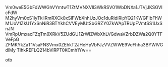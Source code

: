 Vm0weE5GbFdWWGhVYmtwT1ZtMVNXVll3WkRSV01WbDNXa1JTVjJKSGVIcFdW
M2hyVm0xS1IyTkliRmRXCk0xSlFWbXhhUzJOc1duRldiRlpYQ21KWGFIbFhW
M1JoV1ZkU1YxSnNiR3BTYkhCVVEyMUtSbGRZY0ZkWApTRUpFVmtSS1UxSnJN
VmRpUmxacFZqTm9XRkV5ZUdGU1ZrWlZWbXhLVGdwaVZrbDZWa2Q0YTFVeFpG
ZFMKYkZaT1VsaFNSVmx0ZEhkT2JHeHpVbFJzVVZWWE9VeFhha3BYWlVGdlMy
TlhkREFLQ214bVlRPT0KCmh1Yw==

otb